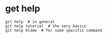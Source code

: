 # get help
```
git help  # in general
git help tutorial  # the very basics
git help blame  # for some specific command
```
